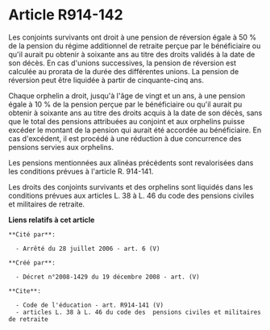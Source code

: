 # Article R914-142

Les conjoints survivants ont droit à une pension de réversion égale à 50 % de la pension du régime additionnel de retraite
perçue par le bénéficiaire ou qu'il aurait pu obtenir à soixante ans au titre des droits validés à la date de son décès. En
cas d'unions successives, la pension de réversion est calculée au prorata de la durée des différentes unions. La pension de
réversion peut être liquidée à partir de cinquante-cinq ans. 

Chaque orphelin a droit, jusqu'à l'âge de vingt et un ans, à une pension égale à 10 % de la pension perçue par le
bénéficiaire ou qu'il aurait pu obtenir à soixante ans au titre des droits acquis à la date de son décès, sans que le total
des pensions attribuées au conjoint et aux orphelins puisse excéder le montant de la pension qui aurait été accordée au
bénéficiaire. En cas d'excédent, il est procédé à une réduction à due concurrence des pensions servies aux orphelins. 

Les pensions mentionnées aux alinéas précédents sont revalorisées dans les conditions prévues à l'article R. 914-141. 

Les droits des conjoints survivants et des orphelins sont liquidés dans les conditions prévues aux articles L. 38 à L. 46 du
code des pensions civiles et militaires de retraite.

**Liens relatifs à cet article**

	**Cité par**:

	  - Arrêté du 28 juillet 2006 - art. 6 (V)

	**Créé par**:

	  - Décret n°2008-1429 du 19 décembre 2008 - art. (V)

	**Cite**:

	  - Code de l'éducation - art. R914-141 (V)
	  - articles L. 38 à L. 46 du code des  pensions civiles et militaires de retraite

